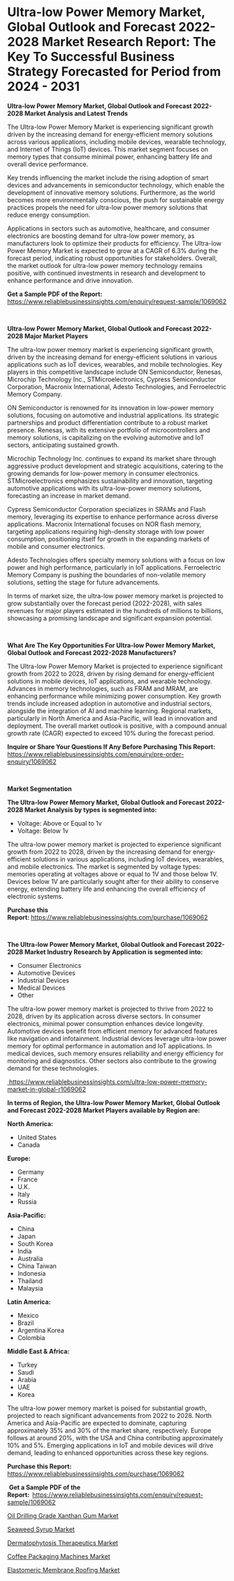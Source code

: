 <p><h1>Ultra-low Power Memory Market, Global Outlook and Forecast 2022-2028 Market Research Report: The Key To Successful Business Strategy Forecasted for Period from 2024 - 2031</h1></p><p><strong>Ultra-low Power Memory Market, Global Outlook and Forecast 2022-2028 Market Analysis and Latest Trends</strong></p>
<p><p>The Ultra-low Power Memory Market is experiencing significant growth driven by the increasing demand for energy-efficient memory solutions across various applications, including mobile devices, wearable technology, and Internet of Things (IoT) devices. This market segment focuses on memory types that consume minimal power, enhancing battery life and overall device performance. </p><p>Key trends influencing the market include the rising adoption of smart devices and advancements in semiconductor technology, which enable the development of innovative memory solutions. Furthermore, as the world becomes more environmentally conscious, the push for sustainable energy practices propels the need for ultra-low power memory solutions that reduce energy consumption.</p><p>Applications in sectors such as automotive, healthcare, and consumer electronics are boosting demand for ultra-low power memory, as manufacturers look to optimize their products for efficiency. The Ultra-low Power Memory Market is expected to grow at a CAGR of 6.3% during the forecast period, indicating robust opportunities for stakeholders. Overall, the market outlook for ultra-low power memory technology remains positive, with continued investments in research and development to enhance performance and drive innovation.</p></p>
<p><strong>Get a Sample PDF of the Report:&nbsp;</strong> <a href="https://www.reliablebusinessinsights.com/enquiry/request-sample/1069062">https://www.reliablebusinessinsights.com/enquiry/request-sample/1069062</a></p>
<p>&nbsp;</p>
<p><strong>Ultra-low Power Memory Market, Global Outlook and Forecast 2022-2028 Major Market Players</strong></p>
<p><p>The ultra-low power memory market is experiencing significant growth, driven by the increasing demand for energy-efficient solutions in various applications such as IoT devices, wearables, and mobile technologies. Key players in this competitive landscape include ON Semiconductor, Renesas, Microchip Technology Inc., STMicroelectronics, Cypress Semiconductor Corporation, Macronix International, Adesto Technologies, and Ferroelectric Memory Company.</p><p>ON Semiconductor is renowned for its innovation in low-power memory solutions, focusing on automotive and industrial applications. Its strategic partnerships and product differentiation contribute to a robust market presence. Renesas, with its extensive portfolio of microcontrollers and memory solutions, is capitalizing on the evolving automotive and IoT sectors, anticipating sustained growth.</p><p>Microchip Technology Inc. continues to expand its market share through aggressive product development and strategic acquisitions, catering to the growing demands for low-power memory in consumer electronics. STMicroelectronics emphasizes sustainability and innovation, targeting automotive applications with its ultra-low-power memory solutions, forecasting an increase in market demand.</p><p>Cypress Semiconductor Corporation specializes in SRAMs and Flash memory, leveraging its expertise to enhance performance across diverse applications. Macronix International focuses on NOR flash memory, targeting applications requiring high-density storage with low power consumption, positioning itself for growth in the expanding markets of mobile and consumer electronics.</p><p>Adesto Technologies offers specialty memory solutions with a focus on low power and high performance, particularly in IoT applications. Ferroelectric Memory Company is pushing the boundaries of non-volatile memory solutions, setting the stage for future advancements.</p><p>In terms of market size, the ultra-low power memory market is projected to grow substantially over the forecast period (2022-2028), with sales revenues for major players estimated in the hundreds of millions to billions, showcasing a promising landscape and significant expansion potential.</p></p>
<p>&nbsp;</p>
<p><strong>What Are The Key Opportunities For Ultra-low Power Memory Market, Global Outlook and Forecast 2022-2028 Manufacturers?</strong></p>
<p><p>The Ultra-low Power Memory Market is projected to experience significant growth from 2022 to 2028, driven by rising demand for energy-efficient solutions in mobile devices, IoT applications, and wearable technology. Advances in memory technologies, such as FRAM and MRAM, are enhancing performance while minimizing power consumption. Key growth trends include increased adoption in automotive and industrial sectors, alongside the integration of AI and machine learning. Regional markets, particularly in North America and Asia-Pacific, will lead in innovation and deployment. The overall market outlook is positive, with a compound annual growth rate (CAGR) expected to exceed 10% during the forecast period.</p></p>
<p><strong>Inquire or Share Your Questions If Any Before Purchasing This Report:</strong> <a href="https://www.reliablebusinessinsights.com/enquiry/pre-order-enquiry/1069062">https://www.reliablebusinessinsights.com/enquiry/pre-order-enquiry/1069062</a></p>
<p>&nbsp;</p>
<p><strong>Market Segmentation</strong></p>
<p><strong>The Ultra-low Power Memory Market, Global Outlook and Forecast 2022-2028 Market Analysis by types is segmented into:</strong></p>
<p><ul><li>Voltage: Above or Equal to 1v</li><li>Voltage: Below 1v</li></ul></p>
<p><p>The ultra-low power memory market is projected to experience significant growth from 2022 to 2028, driven by the increasing demand for energy-efficient solutions in various applications, including IoT devices, wearables, and mobile electronics. The market is segmented by voltage types: memories operating at voltages above or equal to 1V and those below 1V. Devices below 1V are particularly sought after for their ability to conserve energy, extending battery life and enhancing the overall efficiency of electronic systems.</p></p>
<p><strong>Purchase this Report:&nbsp;</strong><a href="https://www.reliablebusinessinsights.com/purchase/1069062">https://www.reliablebusinessinsights.com/purchase/1069062</a></p>
<p>&nbsp;</p>
<p><strong>The Ultra-low Power Memory Market, Global Outlook and Forecast 2022-2028 Market Industry Research by Application is segmented into:</strong></p>
<p><ul><li>Consumer Electronics</li><li>Automotive Devices</li><li>Industrial Devices</li><li>Medical Devices</li><li>Other</li></ul></p>
<p><p>The ultra-low power memory market is projected to thrive from 2022 to 2028, driven by its application across diverse sectors. In consumer electronics, minimal power consumption enhances device longevity. Automotive devices benefit from efficient memory for advanced features like navigation and infotainment. Industrial devices leverage ultra-low power memory for optimal performance in automation and IoT applications. In medical devices, such memory ensures reliability and energy efficiency for monitoring and diagnostics. Other sectors also contribute to the growing demand for these technologies.</p></p>
<p><a href="https://www.reliablebusinessinsights.com/ultra-low-power-memory-market-in-global-r1069062">&nbsp;https://www.reliablebusinessinsights.com/ultra-low-power-memory-market-in-global-r1069062</a></p>
<p><strong>In terms of Region, the Ultra-low Power Memory Market, Global Outlook and Forecast 2022-2028 Market Players available by Region are:</strong></p>
<p>
    <p> <strong> North America: </strong>
        <ul>
            <li>United States</li>
            <li>Canada</li>
        </ul>
        </p> 
    <p> <strong> Europe: </strong>
        <ul>
            <li>Germany</li>
            <li>France</li>
            <li>U.K.</li>
            <li>Italy</li>
            <li>Russia</li>
        </ul>
        </p> 
    <p> <strong> Asia-Pacific: </strong>
        <ul>
            <li>China</li>
            <li>Japan</li>
            <li>South Korea</li>
            <li>India</li>
            <li>Australia</li>
            <li>China Taiwan</li>
            <li>Indonesia</li>
            <li>Thailand</li>
            <li>Malaysia</li>
        </ul>
        </p> 
    <p> <strong> Latin America: </strong>
        <ul>
            <li>Mexico</li>
            <li>Brazil</li>
            <li>Argentina Korea</li>
            <li>Colombia</li>
        </ul>
        </p> 
    <p> <strong> Middle East & Africa: </strong>
        <ul>
            <li>Turkey</li>
            <li>Saudi</li>
            <li>Arabia</li>
            <li>UAE</li>
            <li>Korea</li>
        </ul>
    </p>
    </p>
<p><p>The ultra-low power memory market is poised for substantial growth, projected to reach significant advancements from 2022 to 2028. North America and Asia-Pacific are expected to dominate, capturing approximately 35% and 30% of the market share, respectively. Europe follows at around 20%, with the USA and China contributing approximately 10% and 5%. Emerging applications in IoT and mobile devices will drive demand, leading to enhanced opportunities across these key regions.</p></p>
<p><strong>Purchase this Report: </strong><a href="https://www.reliablebusinessinsights.com/purchase/1069062">https://www.reliablebusinessinsights.com/purchase/1069062</a></p>
<p>&nbsp;<strong>Get a Sample PDF of the Report:&nbsp;&nbsp;</strong><a href="https://www.reliablebusinessinsights.com/enquiry/request-sample/1069062">https://www.reliablebusinessinsights.com/enquiry/request-sample/1069062</a></p>
<p><strong></strong></p>
<p><p><a href="https://medium.com/@polesdua.1/insights-into-the-oil-drilling-grade-xanthan-gum-market-market-players-market-size-geographical-a85047f00446">Oil Drilling Grade Xanthan Gum Market</a></p><p><a href="https://medium.com/@polesdua.1/evaluating-global-seaweed-syrup-market-trends-and-growth-opportunities-by-region-type-composite-9c91f1f82339">Seaweed Syrup Market</a></p><p><a href="https://issuu.com/reportprime-2/docs/dermatophytosis-therapeutics-market_b334ed9c9c031f">Dermatophytosis Therapeutics Market</a></p><p><a href="https://www.linkedin.com/pulse/coffee-packaging-machines-market-segmentation-geographical-n0tgc?trackingId=M0zPg9HeRtKWVevDsGhMwQ%3D%3D">Coffee Packaging Machines Market</a></p><p><a href="https://www.linkedin.com/pulse/elastomeric-membrane-roofing-market-emerging-trends-yrkhc?trackingId=LC7YUE%2FuQ%2FyMFMkAjFd4jw%3D%3D">Elastomeric Membrane Roofing Market</a></p></p>